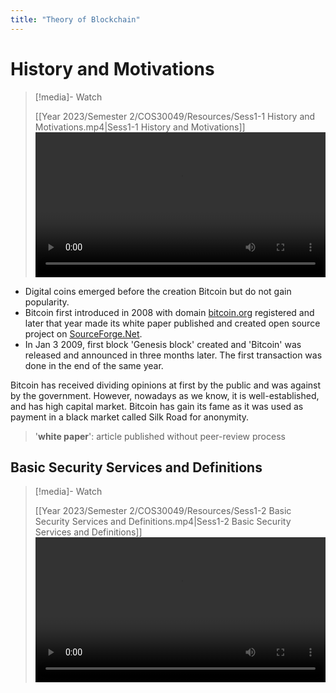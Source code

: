 ```yaml
---
title: "Theory of Blockchain"
---
```

# History and Motivations

>[!media]- Watch
>
>[[Year 2023/Semester 2/COS30049/Resources/Sess1-1 History and Motivations.mp4|Sess1-1 History and Motivations]]
><video src='https://files.catbox.moe/fchmkl.mp4' width='100%' controls></video>
 
- Digital coins emerged before the creation Bitcoin but do not gain popularity. 
- Bitcoin first introduced in 2008 with domain [bitcoin.org](https://bitcoin.org) registered and later that year made its white paper published and created open source project on [SourceForge.Net](https://sourceforge.net).
- In Jan 3 2009, first block 'Genesis block' created and 'Bitcoin' was released and announced in three months later. The first transaction was done in the end of the same year.

Bitcoin has received dividing opinions at first by the public and was against by the government. However, nowadays as we know, it is well-established, and has high capital market. Bitcoin has gain its fame as it was used as payment in a black market called Silk Road for anonymity.

>'**white paper**': article published without peer-review process

## Basic Security Services and Definitions

>[!media]- Watch
>
>[[Year 2023/Semester 2/COS30049/Resources/Sess1-2 Basic Security Services and Definitions.mp4|Sess1-2 Basic Security Services and Definitions]]
><video src='https://files.catbox.moe/370act.mp4' width='100%' controls></video>
